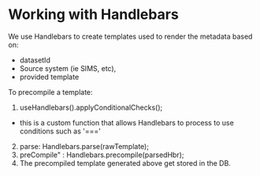 # Working with Handlebars

We use Handlebars to create templates used to render the metadata based on:
* datasetId
* Source system (ie SIMS, etc),
* provided template

To precompile a template:
  1.  useHandlebars().applyConditionalChecks();
  * this is a custom function that allows Handlebars to process to use conditions such as '==='
  2. parse: Handlebars.parse(rawTemplate);
  3. preCompile" : Handlebars.precompile(parsedHbr);
  4. The precompiled template generated above get stored in the DB.
 

